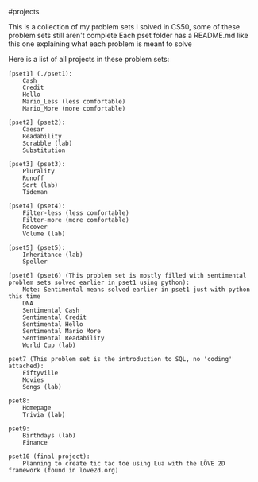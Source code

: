 #projects

This is a collection of my problem sets I solved in CS50, some of these problem sets still aren't complete
Each pset folder has a README.md like this one explaining what each problem is meant to solve

Here is a list of all projects in these problem sets:

    [pset1] (./pset1):
        Cash
        Credit
        Hello
        Mario_Less (less comfortable)
        Mario_More (more comfortable)

    [pset2] (pset2):
        Caesar
        Readability
        Scrabble (lab)
        Substitution

    [pset3] (pset3):
        Plurality
        Runoff
        Sort (lab)
        Tideman

    [pset4] (pset4):
        Filter-less (less comfortable)
        Filter-more (more comfortable)
        Recover
        Volume (lab)

    [pset5] (pset5):
        Inheritance (lab)
        Speller

    [pset6] (pset6) (This problem set is mostly filled with sentimental problem sets solved earlier in pset1 using python):
        Note: Sentimental means solved earlier in pset1 just with python this time
        DNA
        Sentimental Cash 
        Sentimental Credit
        Sentimental Hello 
        Sentimental Mario More
        Sentimental Readability
        World Cup (lab)

    pset7 (This problem set is the introduction to SQL, no 'coding' attached):
        Fiftyville
        Movies
        Songs (lab)

    pset8:
        Homepage
        Trivia (lab)

    pset9:
        Birthdays (lab)
        Finance

    pset10 (final project):
        Planning to create tic tac toe using Lua with the LÖVE 2D framework (found in love2d.org)